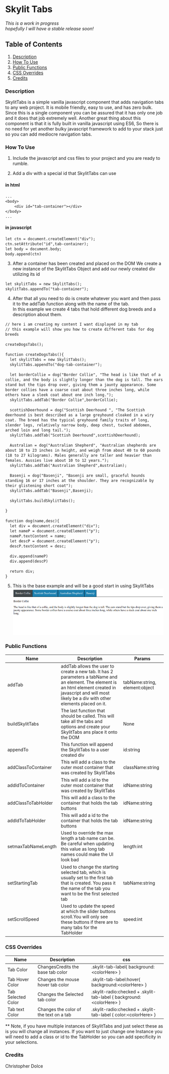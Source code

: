 # Skylit Tabs  
*This is a work in progress*   
*hopefully I will have a stable release soon!*
## Table of Contents
1. [Description](#Description)
2. [How To Use](#How-To-Use)
3. [Public Functions](#Public-Functions)
4. [CSS Overrides](#CSS-Overrides)
5. [Credits](#Credits)

### Description
SkylitTabs is a simple vanilla javascript component that adds navigation tabs to any web project. It is mobile friendly, easy to use, and has zero bulk. Since this is a single component you can be assured that it has only one job and it does that job extremely well. Another great thing about this component is that it is fully built in vanilla javascript using ES6, So there is no need for yet another bulky javascript framework to add to your stack just so you can add mediocre navigation tabs. 

### How To Use  
1. Include the javascript and css files to your project and you are ready to rumble. 
 
2. Add a div with a special id that SkylitTabs can use
#### in html
```
...
<body>
	<div id="tab-container"></div>
</body>
...
```
#### in javascript
```
let ctn = document.createElement("div");
ctn.setAttribute("id",tab-container);
let body = document.body;
body.append(ctn)
```
3. After a container has been created and placed on the DOM We create a new instance of the SkylitTabs Object and add our newly created div utilizing its id

```
let skylitTabs = new SkylitTabs();
skylitTabs.appendTo("tab-container");
```
4. After that all you need to do is create whatever you want and then pass it to the addTab  function along with the name of the tab.  
In this example we create 4 tabs that hold different dog breeds and a description about them.  

```
// here i am creating my content I want displayed in my tab   
// this example will show you how to create different tabs for dog breeds

createDogsTabs();

function createDogsTabs(){
  let skylitTabs = new SkylitTabs();
  skylitTabs.appendTo("dog-tab-container");
  
  let borderCollie = dog("Border Collie", "The head is like that of a collie, and the body is slightly longer than the dog is tall. The ears stand but the tips drop over, giving them a jaunty appearance. Some border collies have a coarse coat about three inches long, while others have a sleek coat about one inch long.");
  skylitTabs.addTab("Border Collie",borderCollie);

  scottishDeerhound = dog("Scottish Deerhound ", "The Scottish deerhound is best described as a large greyhound cloaked in a wiry coat. The breed has the typical greyhound family traits of long, slender legs, relatively narrow body, deep chest, tucked abdomen, arched loin and long tail.");
  skylitTabs.addTab("Scottish Deerhound",scottishDeerhound);

  Australian = dog("Australian Shepherd", "Australian shepherds are about 18 to 23 inches in height, and weigh from about 40 to 60 pounds (18 to 27 kilograms). Males generally are taller and heavier than females. Aussies live about 10 to 12 years.");
  skylitTabs.addTab("Australian Shepherd",Australian);

  Basenji = dog("Basenji", "Basenji are small, graceful hounds standing 16 or 17 inches at the shoulder. They are recognizable by their glistening short coat");
  skylitTabs.addTab("Basenji",Basenji);
  
  skylitTabs.buildSkylitTabs();

}

function dog(name,desc){
  let div = document.createElement("div");
  let nameP = document.createElement("p");
  nameP.textContent = name;
  let descP = document.createElement("p");
  descP.textContent = desc;

  div.append(nameP)
  div.append(descP)

  return div;
}
```
5. This is the base example and will be a good start in using SkylitTabs   
![Dog Breed Tabs](/example/screenshots/DogBreedTabs.png)

### Public Functions  
| Name | Description | Params |
| --- | --------- | -------- |
| addTab | addTab allows the user to create a new tab. It has 2 parameters a tabName and an element. The element is an html element created in javascript and will most likely be a div with other elements placed on it.  | tabName:string, element:object | 
| buildSkylitTabs | The last function that should be called. This will take all the tabs and options and create your SkylitTabs ans place it onto the DOM  | None|
| appendTo | This function will append the SkylitTabs to a user created div | id:string | 
| addClassToContainer | This will add a class to the outer most container that was created by SkylitTabs  | className:string | 
| addIdToContainer | This will add a id to the outer most container that was created by SkylitTabs  | idName:string | 
| addClassToTabHolder | This will add a class to the container that holds the tab buttons| idName:string | 
| addIdToTabHolder | This will add a id to the container that holds the tab buttons| idName:string |
| setmaxTabNameLength | Used to override the max length a tab name can be. Be careful when updating this value as long tab names could make the UI look bad| length:int | 
| setStartingTab | Used to change the starting selected tab, which is usually set to the first tab that is created. You pass it the name of the tab you want to be the first selected tab | tabName:string |
| setScrollSpeed | Used to update the speed at which the slider buttons scroll.You will only see these buttons if there are to many tabs for the TabHolder | speed:int |   

### CSS Overrides
| Name | Description | css |
| --- | --------- | -------- |
| Tab Color | ChangesCredits the base tab color | .skylit-tab-label{ background:\<colorHere> } |
| Tab Hover Color | Changes the mouse hover tab color | .skylit-tab-label:hover{ background:\<colorHere> } |
| Tab Selected Color | Changes the Selected tab color | .skylit-radio:checked + .skylit-tab-label { background:\<colorHere> } |
| Tab text Color | Changes the color of the text on a tab | .skylit-radio:checked + .skylit-tab-label { color:\<colorHere> } |

** Note, if you have multiple instances of SkylitTabs and just select these as is you will change all instances. If you want to just change one Instance you will need to add a class or id to the TabHolder so you can add specificity in your selections. 
### Credits   
Christopher Dolce
